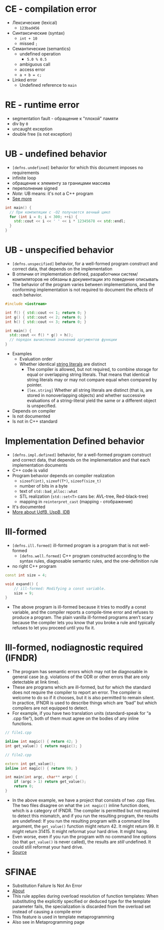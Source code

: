 
# CE - compilation error
- Лексические (lexical)
	- `123bad456`
- Синтаксические (syntax)
	- `int + 10`
	- missed `;`
- Семантические (semantics)
	- undefined operation
		- `5.0 % 0.5`
	- ambiguous call
	- access error
	- `a + b = c;`
- Linked error
	- Undefined reference to `main`

# RE - runtime error
- segmentation fault - обращение к "плохой" памяти
- div by `0`
- uncaught exception
- double free (is not exception)

# UB - undefined behavior
- `[defns.undefined]` behavior for which this document imposes no requirements
- infinite loop
- обращение к элементу за границами массива
- переполнение signed
- *Note*: UB means: it's not a C++ program
- [See more](https://en.cppreference.com/w/cpp/language/ub)

```cpp
int main() {
  // При компиляции с -O2 получается вечный цикл
  for (int i = 0; i < 300; ++i) {
    std::cout << i << ' ' << i * 12345678 << std::endl;
  }
}
```

# UB - unspecified behavior
- `[defns.unspecified]` behavior, for a well-formed program construct and correct data, that depends on the implementation
- В отличии от implementation defined, разработчики систем/компиляторов не обязаны в документации это поведение описывать
- The behavior of the program varies between implementations, and the conforming implementation is not required to document the effects of each behavior.
```cpp
#include <iostream>

int f() { std::cout << 1; return 0; }
int g() { std::cout << 2; return 0; }
int h() { std::cout << 3; return 0; }

int main() {
  std::cout << f() * g() + h();
  // порядок вычислений значений аргументов функции
}
```
- Examples
	- Evaluation order
	- Whether identical [string literals](https://en.cppreference.com/w/cpp/language/string_literal "cpp/language/string literal") are distinct
		- The compiler is allowed, but not required, to combine storage for equal or overlapping string literals. That means that identical string literals may or may not compare equal when compared by pointer.
		- `[lex.string]` Whether all string literals are distinct (that is, are stored in nonoverlapping objects) and whether successive evaluations of a string-literal yield the same or a different object is unspecified.
- Depends on compiler
- Is not documented
- Is not in C++ standard

# Implementation Defined behavior
- `[defns.impl.defined]` behavior, for a well-formed program construct and correct data, that depends on the implementation and that each implementation documents
- C++ code is valid
- Program behavior depends on compiler realization
	- `sizeof(int)`, `sizeof(T*)`, `sizeof(size_t)`
	- number of bits in a byte
	- text of `std::bad_alloc::what`
	- STL realization (`std::set<T>` cans be: AVL-tree, Red-black-tree)
	- mapping in `reinterpret_cast` (mapping - отображение)
- It's documented
- [More  about UdfB, UspB, IDB](https://habr.com/ru/articles/450910/)

# Ill-formed
- `[defns.ill.formed]` ill-formed program is a program that is not well-formed
	- `[defns.well.formed]` C++ program constructed according to the syntax rules, diagnosable semantic rules, and the one-definition rule
- no right C++ program

```cpp
const int size = 4;

void expand() {
    // ill-formed: Modifying a const variable.
    size = 9;
}
```
- The above program is ill-formed because it tries to modify a const variable, and the compiler reports a compile-time error and refuses to produce a program. The plain vanilla ill-formed programs aren’t scary because the compiler lets you know that you broke a rule and typically refuses to let you proceed until you fix it.

# Ill-formed, nodiagnostic required (IFNDR)
- The program has semantic errors which may not be diagnosable in general case (e.g. violations of the ODR or other errors that are only detectable at link time).
- These are programs which are ill-formed, but for which the standard does not require the compiler to report an error. The compiler is welcome to do so if it chooses, but it is also permitted to remain silent. In practice, IFNDR is used to describe things which are “bad” but which compilers are not equipped to detect.
- For example, if you have two translation units (standard-speak for “a .cpp file”), both of them must agree on the bodies of any inline functions.
```cpp
// file1.cpp

inline int magic() { return 42; }
int get_value() { return magic(); }

// file2.cpp

extern int get_value();
inline int magic() { return 99; }

int main(int argc, char** argv) {
    if (argc > 1) return get_value();
    return 0;
}
```
- In the above example, we have a project that consists of two .cpp files. The two files disagree on what the `int magic()` inline function does, which is a category of IFNDR. The compiler is permitted but not required to detect this mismatch, and if you run the resulting program, the results are undefined: If you run the resulting program with a command line argument, the `get_value()` function might return 42. It might return 99. It might return 31415. It might reformat your hard drive. It might hang.
- Even worse, even if you run the program with no command line options (so that `get_value()` is never called), the results are _still_ undefined. It could still reformat your hard drive.
- [Source](https://devblogs.microsoft.com/oldnewthing/20240802-00/?p=110091)

# SFINAE
- Substitution Failure Is Not An Error
- [About](https://en.cppreference.com/w/cpp/language/sfinae)
- This rule applies during overload resolution of function templates: When substituting the explicitly specified or deduced type for the template parameter fails, the specialization is discarded from the overload set instead of causing a compile error
- This feature is used in template metaprogramming
- Also see in Metaprogramming page
